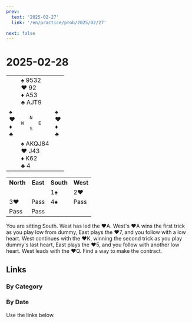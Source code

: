 ```yaml
---
prev:
  text: '2025-02-27'
  link: '/en/practice/prob/2025/02/27'

next: false
---
```


# 2025-02-28

<table class="deal">
	<tr>
		<td></td>
		<td>♠ 9532<br>♥ 92<br>♦ A53<br>♣ AJT9</td>
		<td></td>
	</tr>
	<tr>
		<td>♠ <br>♥ <br>♦ <br>♣ </td>
		<td><pre>   N<br>W     E<br>   S</pre></td>
		<td>♠ <br>♥ <br>♦ <br>♣ </td>
	</tr>
	<tr>
		<td></td>
		<td>♠ AKQJ84<br>♥ J43<br>♦ K62<br>♣ 4</td>
		<td></td>
	</tr>
</table>

<table class="auction">
	<tr>
		<th>North</th>
		<th>East</th>
		<th>South</th>
		<th>West</th>
	</tr>
	<tr>
		<td></td>
		<td></td>
		<td>1♠</td>
		<td>2♥</td>
	</tr>
	<tr>
		<td>3♥</td>
		<td>Pass</td>
		<td>4♠</td>
		<td>Pass</td>
	</tr>
	<tr>
		<td>Pass</td>
		<td>Pass</td>
		<td></td>
		<td></td>
	</tr>
</table>

You are sitting South. West has led the ♥A. West's ♥A wins the first trick as you play low from dummy, East plays the ♥7, and you follow with a low heart. West continues with the ♥K, winning the second trick as you play dummy's last heart, East plays the ♥5, and you follow with another low heart. West leads with the ♥Q. Find a way to make the contract.

## Links

[<Badge type="tip" text="Check Solution"/>](/en/learning/prob/2025/02/28)

### By Category

[<Badge type="tip" text="<--"/>](/en/practice/prob/2025/02/27)
[<Badge type="tip" text="Calendar"/>](/en/practice/calendar/2025/02)
[<Badge type="info" text="-->"/>](/en/practice/prob/2025/02/28#links)

### By Date

Use the links below.